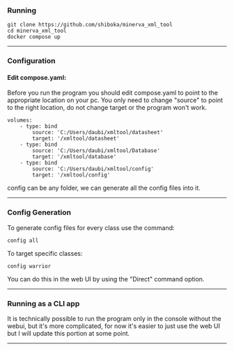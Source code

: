 
### Running

```
git clone https://github.com/shiboka/minerva_xml_tool
cd minerva_xml_tool
docker compose up
```

---

### Configuration

#### Edit compose.yaml:

Before you run the program you should edit compose.yaml to point to the appropriate location on your pc. You only need to change "source" to point to the right location, do not change target or the program won't work.

```
volumes:
    - type: bind
        source: 'C:/Users/daubi/xmltool/datasheet'
        target: '/xmltool/datasheet'
    - type: bind
        source: 'C:/Users/daubi/xmltool/Database'
        target: '/xmltool/database'
    - type: bind
        source: 'C:/Users/daubi/xmltool/config'
        target: '/xmltool/config'
```

config can be any folder, we can generate all the config files into it.

---

### Config Generation

To generate config files for every class use the command:

```
config all
```

To target specific classes:

```
config warrior
```

You can do this in the web UI by using the "Direct" command option.

---

### Running as a CLI app

It is technically possible to run the program only in the console without the webui, but it's more complicated, for now it's easier to just use the web UI but I will update this portion at some point.

---
